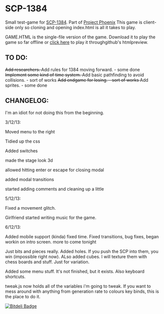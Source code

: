 SCP-1384
========

Small test-game for <a href='http://www.scp-wiki.net/scp-1384'>SCP-1384</a>. Part of <a href='http://www.projectphoenixscp.com'>Project Phoenix</a>
This game is client-side only so cloning and opening index.html is all it takes to play.

GAME.HTML is the single-file version of the game. Download it to play the game so far offline or <a href='http://htmlpreview.github.io/?https://raw.github.com/is-a-cat/SCP-1384/master/GAME.HTML'>click here</a> to play it throughgithub's htmlpreview.

TO DO:
---------

<del>
Add researchers.
</del>
Add rules for 1384 moving forward. - some done
<del>
Implement some kind of time system.
</del>
Add basic pathfinding to avoid collisions. - sort of works

<del>
Add endgame for losing. - sort of works
</del>
Add sprites. - some done

CHANGELOG:
------------
I'm an idiot for not doing this from the beginning.

3/12/13: 

Moved menu to the right  

Tidied up the css  

Added switches

made the stage look 3d

allowed hitting enter or escape for closing modal

added modal transitions

started adding comments and cleaning up a little

5/12/13:

Fixed a movement glitch. 

Girlfriend started writing music for the game.

6/12/13:

Added mobile support (kinda) fixed time. Fixed transitions, bug fixes, began workin on intro screen. more to come tonight

Just bits and pieces really. Added holes. If you push the SCP into them, you win (impossible right now). ALso added cubes. I will texture them with chess boards and stuff. Just for variation.

Added some menu stuff. It's not finished, but it exists. Also keyboard shortcuts.

tweak.js now holds all of the variables i'm going to tweak. If you want to mess around with anything from generation rate to colours  key binds, this is the place to do it.

[![Bitdeli Badge](https://d2weczhvl823v0.cloudfront.net/is-a-cat/scp-1384/trend.png)](https://bitdeli.com/free "Bitdeli Badge")


